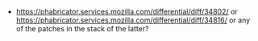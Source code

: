 * https://phabricator.services.mozilla.com/differential/diff/34802/ or https://phabricator.services.mozilla.com/differential/diff/34816/ or any of the patches in the stack of the latter?
